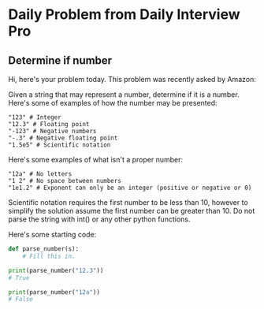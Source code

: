 # Daily Problem from Daily Interview Pro

## Determine if number

Hi, here's your problem today. This problem was recently asked by Amazon:

Given a string that may represent a number, determine if it is a number. Here's some of examples of how the number may be presented:
```
"123" # Integer
"12.3" # Floating point
"-123" # Negative numbers
"-.3" # Negative floating point
"1.5e5" # Scientific notation
```

Here's some examples of what isn't a proper number:
```
"12a" # No letters
"1 2" # No space between numbers
"1e1.2" # Exponent can only be an integer (positive or negative or 0)
```
Scientific notation requires the first number to be less than 10, however to simplify the solution assume the first number can be greater than 10. Do not parse the string with int() or any other python functions.

Here's some starting code:
```python
def parse_number(s):
    # Fill this in.

print(parse_number("12.3"))
# True

print(parse_number("12a"))
# False
```